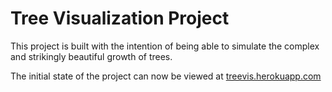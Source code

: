 # Tree Visualization Project

This project is built with the intention of being able to simulate the complex and strikingly beautiful growth of trees.

The initial state of the project can now be viewed at [treevis.herokuapp.com](https://treevis.herokuapp.com)

